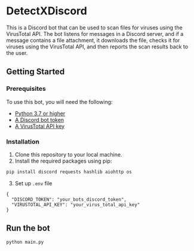 # DetectXDiscord

This is a Discord bot that can be used to scan files for viruses using the VirusTotal API. The bot listens for messages in a Discord server, and if a message contains a file attachment, it downloads the file, checks it for viruses using the VirusTotal API, and then reports the scan results back to the user.

## Getting Started

### Prerequisites

To use this bot, you will need the following:

- [Python 3.7 or higher](https://www.python.org/)
- [A Discord bot token](https://discord.com/developers/applications)
- [A VirusTotal API key](https://support.virustotal.com/hc/en-us/articles/115002088769-Please-give-me-an-API-key)

### Installation

1. Clone this repository to your local machine.
2. Install the required packages using pip:

```bash
pip install discord requests hashlib aiohttp os
```
3. Set up `.env` file
```
{
  "DISCORD_TOKEN": "your_bots_discord_token",
  "VIRUSTOTAL_API_KEY": "your_virus_total_api_key"
}
```
## Run the bot
```bash
python main.py
```

